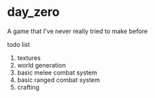 # day_zero
 A game that I've never really tried to make before


todo list

1. textures
2. world generation
3. basic melee combat system
4. basic ranged combat system
5. crafting
